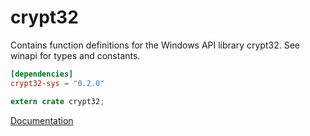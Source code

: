 # crypt32 #
Contains function definitions for the Windows API library crypt32. See winapi for types and constants.

```toml
[dependencies]
crypt32-sys = "0.2.0"
```

```rust
extern crate crypt32;
```

[Documentation](https://retep998.github.io/doc/crypt32/)
